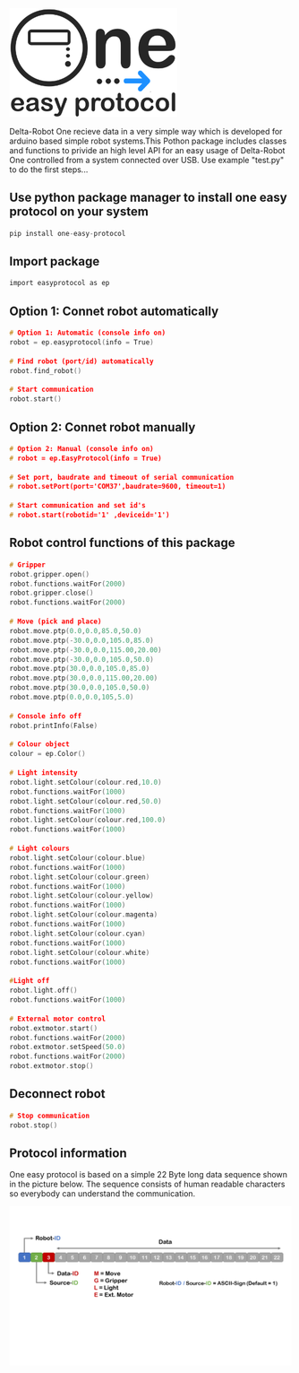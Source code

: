 <img src="https://github.com/deltarobotone/image_database/blob/master/logos/logos%20(9).PNG" width="300">

Delta-Robot One recieve data in a very simple way which is developed for arduino based simple robot systems.This Pothon package includes classes and functions to privide an high level API for an easy usage of Delta-Robot One controlled from a system connected over USB. Use example "test.py" to do the first steps... 

## Use python package manager to install one easy protocol on your system

```c
pip install one-easy-protocol
```

## Import package

```c
import easyprotocol as ep
```

## Option 1: Connet robot automatically

```c
# Option 1: Automatic (console info on)
robot = ep.easyprotocol(info = True)

# Find robot (port/id) automatically
robot.find_robot()

# Start communication
robot.start()
```

## Option 2: Connet robot manually

```c
# Option 2: Manual (console info on)
# robot = ep.EasyProtocol(info = True)

# Set port, baudrate and timeout of serial communication
# robot.setPort(port='COM37',baudrate=9600, timeout=1)

# Start communication and set id's
# robot.start(robotid='1' ,deviceid='1')
```

## Robot control functions of this package

```c
# Gripper
robot.gripper.open()
robot.functions.waitFor(2000)
robot.gripper.close()
robot.functions.waitFor(2000)

# Move (pick and place)
robot.move.ptp(0.0,0.0,85.0,50.0)
robot.move.ptp(-30.0,0.0,105.0,85.0)
robot.move.ptp(-30.0,0.0,115.00,20.00)
robot.move.ptp(-30.0,0.0,105.0,50.0)
robot.move.ptp(30.0,0.0,105.0,85.0)
robot.move.ptp(30.0,0.0,115.00,20.00)
robot.move.ptp(30.0,0.0,105.0,50.0)
robot.move.ptp(0.0,0.0,105,5.0)

# Console info off
robot.printInfo(False)

# Colour object
colour = ep.Color()

# Light intensity
robot.light.setColour(colour.red,10.0)
robot.functions.waitFor(1000)
robot.light.setColour(colour.red,50.0)
robot.functions.waitFor(1000)
robot.light.setColour(colour.red,100.0)
robot.functions.waitFor(1000)

# Light colours
robot.light.setColour(colour.blue)
robot.functions.waitFor(1000)
robot.light.setColour(colour.green)
robot.functions.waitFor(1000)
robot.light.setColour(colour.yellow)
robot.functions.waitFor(1000)
robot.light.setColour(colour.magenta)
robot.functions.waitFor(1000)
robot.light.setColour(colour.cyan)
robot.functions.waitFor(1000)
robot.light.setColour(colour.white)
robot.functions.waitFor(1000)

#Light off
robot.light.off()
robot.functions.waitFor(1000)

# External motor control
robot.extmotor.start()
robot.functions.waitFor(2000)
robot.extmotor.setSpeed(50.0)
robot.functions.waitFor(2000)
robot.extmotor.stop()
```
## Deconnect robot

```c
# Stop communication
robot.stop()
```

## Protocol information

One easy protocol is based on a simple 22 Byte long data sequence shown in the picture below.
The sequence consists of human readable characters so everybody can understand the communication.

[<img src="https://github.com/deltarobotone/image_database/blob/master/drawings/drawings%20(20).PNG" width="900">](https://raw.githubusercontent.com/deltarobotone/image_database/master/drawings/drawings%20(20).PNG)
